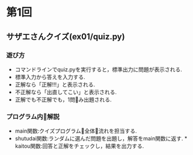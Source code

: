 # 第1回
## サザエさんクイズ(ex01/quiz.py)
### 遊び方
* コマンドラインでquiz.pyを実行すると，標準出力に問題が表示される.
* 標準入力から答えを入力する.
* 正解なら「正解!!!」と表示される.
* 不正解なら「出直してこい」と表示される.
* 正解でも不正解でも，1問􏰀み出題される.
### プログラム内􏰀解説
* main関数:クイズプログラム􏰀全体􏰀流れを担当する.
* shutudai関数:ランダムに選んだ問題を出題し，解答をmain関数に返す. * kaitou関数:回答と正解をチェックし，結果を出力する.